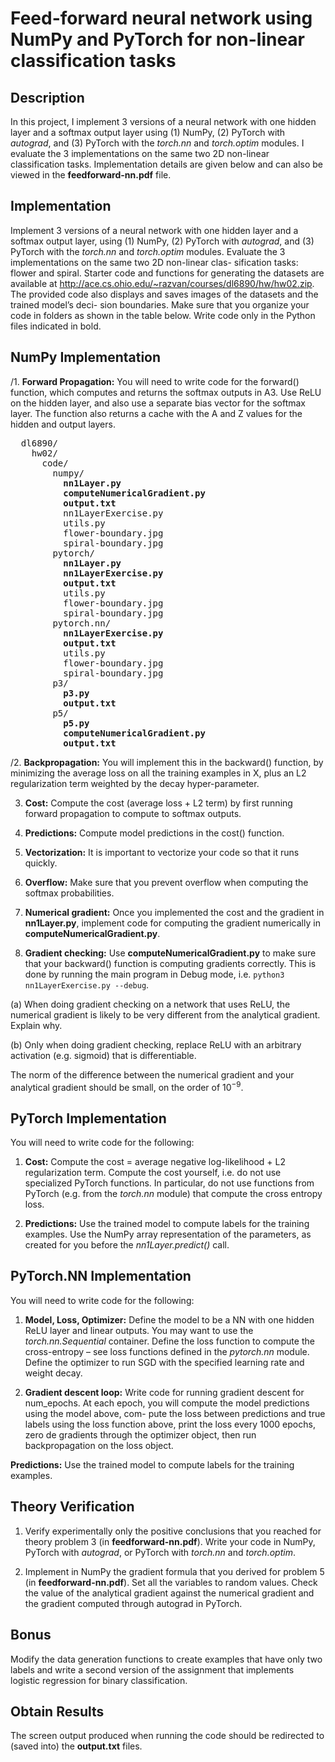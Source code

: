 # Feed-forward neural network using NumPy and PyTorch for non-linear classification tasks
## Description
In this project, I implement 3 versions of a neural network with one hidden layer and a softmax output layer
using (1) NumPy, (2) PyTorch with *autograd*, and (3) PyTorch with the *torch.nn* and
*torch.optim* modules. I evaluate the 3 implementations on the same two 2D non-linear classification tasks. Implementation details are given below and can also be viewed in the **feedforward-nn.pdf** file.

## Implementation 
Implement 3 versions of a neural network with one hidden layer and a softmax output layer,
using (1) NumPy, (2) PyTorch with *autograd*, and (3) PyTorch with the *torch.nn* and
*torch.optim* modules. Evaluate the 3 implementations on the same two 2D non-linear clas-
sification tasks: flower and spiral. Starter code and functions for generating the datasets
are available at http://ace.cs.ohio.edu/~razvan/courses/dl6890/hw/hw02.zip. The
provided code also displays and saves images of the datasets and the trained model’s deci-
sion boundaries. Make sure that you organize your code in folders as shown in the table
below. Write code only in the Python files indicated in bold.

## NumPy Implementation
/1. **Forward Propagation:** You will need to write code for the forward() function,
which computes and returns the softmax outputs in A3. Use ReLU on the hidden
layer, and also use a separate bias vector for the softmax layer. The function also
returns a cache with the A and Z values for the hidden and output layers.

<pre>
  dl6890/
    hw02/
      code/
        numpy/
          <b>nn1Layer.py
          computeNumericalGradient.py
          output.txt</b>
          nn1LayerExercise.py
          utils.py
          flower-boundary.jpg
          spiral-boundary.jpg
        pytorch/
          <b>nn1Layer.py
          nn1LayerExercise.py
          output.txt</b>
          utils.py
          flower-boundary.jpg
          spiral-boundary.jpg
        pytorch.nn/
          <b>nn1LayerExercise.py
          output.txt</b>
          utils.py
          flower-boundary.jpg
          spiral-boundary.jpg
        p3/
          <b>p3.py
          output.txt</b>
        p5/
          <b>p5.py
          computeNumericalGradient.py
          output.txt</b>
</pre>

/2. **Backpropagation:** You will implement this in the backward() function, by minimizing the average loss 
on all the training examples in X, plus an L2 regularization term weighted by the decay hyper-parameter.

3. **Cost:** Compute the cost (average loss + L2 term) by first running forward propagation
to compute to softmax outputs.

4. **Predictions:** Compute model predictions in the cost() function.

5. **Vectorization:** It is important to vectorize your code so that it runs quickly.

6. **Overflow:** Make sure that you prevent overflow when computing the softmax probabilities.

7. **Numerical gradient:** Once you implemented the cost and the gradient in **nn1Layer.py**,
implement code for computing the gradient numerically in **computeNumericalGradient.py**.

8. **Gradient checking:** Use **computeNumericalGradient.py** to make sure that your
backward() function is computing gradients correctly. This is done by running the
main program in Debug mode, i.e. `python3 nn1LayerExercise.py --debug`.

(a) When doing gradient checking on a network that uses ReLU, the numerical gradient is likely to be 
very different from the analytical gradient. Explain why.

(b) Only when doing gradient checking, replace ReLU with an arbitrary activation
(e.g. sigmoid) that is differentiable.

The norm of the difference between the numerical gradient and your analytical gradient
should be small, on the order of 10<sup>−9</sup>.

## PyTorch Implementation

You will need to write code for the following:

1. **Cost:** Compute the cost = average negative log-likelihood + L2 regularization term.
Compute the cost yourself, i.e. do not use specialized PyTorch functions. In particular,
do not use functions from PyTorch (e.g. from the *torch.nn* module) that compute the
cross entropy loss.

2. **Predictions:** Use the trained model to compute labels for the training examples.
Use the NumPy array representation of the parameters, as created for you before the
*nn1Layer.predict()* call.

## PyTorch.NN Implementation

You will need to write code for the following:

1. **Model, Loss, Optimizer:** Define the model to be a NN with one hidden ReLU
layer and linear outputs. You may want to use the *torch.nn.Sequential* container.
Define the loss function to compute the cross-entropy – see loss functions defined in
the *pytorch.nn* module. Define the optimizer to run SGD with the specified learning
rate and weight decay.

2. **Gradient descent loop:** Write code for running gradient descent for num_epochs.
At each epoch, you will compute the model predictions using the model above, com-
pute the loss between predictions and true labels using the loss function above, print
the loss every 1000 epochs, zero de gradients through the optimizer object, then run
backpropagation on the loss object.

**Predictions:** Use the trained model to compute labels for the training examples.

## Theory Verification 

1. Verify experimentally only the positive conclusions that you reached for theory problem 3
(in **feedforward-nn.pdf**). Write your code in NumPy, PyTorch with *autograd*, or PyTorch with 
*torch.nn* and *torch.optim*.

2. Implement in NumPy the gradient formula that you derived for problem 5 (in **feedforward-nn.pdf**). 
Set all the variables to random values. Check the value of the analytical gradient against the
numerical gradient and the gradient computed through autograd in PyTorch.

## Bonus

Modify the data generation functions to create examples that have only two labels and write a
second version of the assignment that implements logistic regression for binary classification.

## Obtain Results
The screen output produced when running the code should be redirected to (saved into) the 
**output.txt** files.
